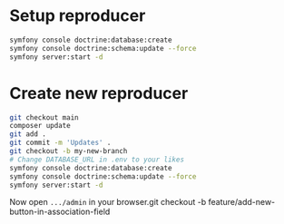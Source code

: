 # Setup reproducer
```bash
symfony console doctrine:database:create
symfony console doctrine:schema:update --force
symfony server:start -d
```

# Create new reproducer
```bash
git checkout main
composer update
git add .
git commit -m 'Updates' .
git checkout -b my-new-branch
# Change DATABASE_URL in .env to your likes
symfony console doctrine:database:create
symfony console doctrine:schema:update --force
symfony server:start -d
```

Now open `.../admin` in your browser.git checkout -b feature/add-new-button-in-association-field
